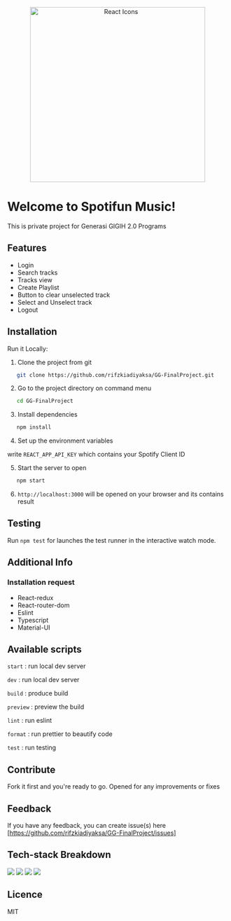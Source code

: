 <p align="center"><a href="https://reactjs.org/" target="_blank"><img src="https://rawgit.com/gorangajic/react-icons/master/react-icons.svg" width="400" alt="React Icons"></a></p>

# Welcome to Spotifun Music! 

This is private project for Generasi GIGIH 2.0 Programs

## Features

- Login
- Search tracks
- Tracks view
- Create Playlist
- Button to clear unselected track
- Select and Unselect track
- Logout

## Installation

Run it Locally:

1. Clone the project from git
  ```bash
     git clone https://github.com/rifzkiadiyaksa/GG-FinalProject.git
  ```
2. Go to the project directory on command menu
  ```bash
     cd GG-FinalProject
  ```
3. Install dependencies
  ```bash
     npm install
  ```
4. Set up the environment variables

  write `REACT_APP_API_KEY` which contains your Spotify Client ID

5. Start the server to open
  ```bash
     npm start
  ```
6. `http://localhost:3000` will be opened on your browser and its contains result

## Testing

Run `npm test` for launches the test runner in the interactive watch mode.

## Additional Info

### Installation request

-   React-redux
-   React-router-dom
-   Eslint
-   Typescript   
-   Material-UI


## Available scripts

`start` : run local dev server

`dev` : run local dev server

`build` : produce build

`preview` : preview the build

`lint` : run eslint

`format` : run prettier to beautify code

`test` : run testing

## Contribute

Fork it first and you're ready to go.
Opened for any improvements or fixes

## Feedback

If you have any feedback, you can create issue(s) here [https://github.com/rifzkiadiyaksa/GG-FinalProject/issues]

## Tech-stack Breakdown

[![](https://img.shields.io/badge/TYPESCRIPT%20-%233178C6.svg?&style=flat&logo=typescript&logoColor=white)](https://typescriptlang.org)
[![](https://img.shields.io/badge/REACT%20-%2356BDDA.svg?&style=flat&logo=react&logoColor=white)](https://reactjs.org)
[![](https://img.shields.io/badge/REDUX%20-%23764ABC.svg?&style=flat&logo=redux&logoColor=white)](https://redux.js.org)
[![](https://img.shields.io/badge/VERCEL%20-%23000000.svg?&style=flat&logo=vercel&logoColor=white)](https://vercel.com)

## Licence

MIT